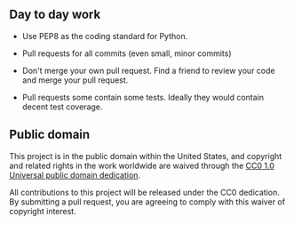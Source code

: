 ## Day to day work

* Use PEP8 as the coding standard for Python. 

* Pull requests for all commits (even small, minor commits)
* Don't merge your own pull request. Find a friend to review your code and merge your pull request. 
* Pull requests some contain some tests. Ideally they would contain decent test coverage. 

## Public domain

This project is in the public domain within the United States, and
copyright and related rights in the work worldwide are waived through
the [CC0 1.0 Universal public domain dedication](https://creativecommons.org/publicdomain/zero/1.0/).

All contributions to this project will be released under the CC0
dedication. By submitting a pull request, you are agreeing to comply
with this waiver of copyright interest.
